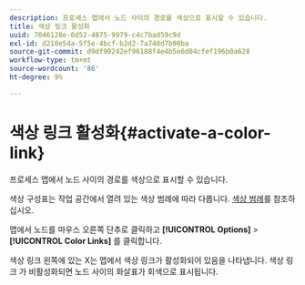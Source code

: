 ```yaml
---
description: 프로세스 맵에서 노드 사이의 경로를 색상으로 표시할 수 있습니다.
title: 색상 링크 활성화
uuid: 7046128e-6d52-4875-9979-c4c7bad59c9d
exl-id: d210e54a-5f5e-4bcf-b2d2-7a748d7b90ba
source-git-commit: d9df90242ef96188f4e4b5e6d04cfef196b0a628
workflow-type: tm+mt
source-wordcount: '86'
ht-degree: 9%

---
```


# 색상 링크 활성화{#activate-a-color-link}

프로세스 맵에서 노드 사이의 경로를 색상으로 표시할 수 있습니다.

색상 구성표는 작업 공간에서 열려 있는 색상 범례에 따라 다릅니다. [색상 범례](../../../../home/c-get-started/c-analysis-vis/c-legends/c-color-leg.md#concept-f84d51dc0d6547f981d0642fc2d01358)를 참조하십시오.

맵에서 노드를 마우스 오른쪽 단추로 클릭하고 **[!UICONTROL Options]** > **[!UICONTROL Color Links]** 를 클릭합니다.

색상 링크 왼쪽에 있는 X는 맵에서 색상 링크가 활성화되어 있음을 나타냅니다. 색상 링크 가 비활성화되면 노드 사이의 화살표가 회색으로 표시됩니다.
